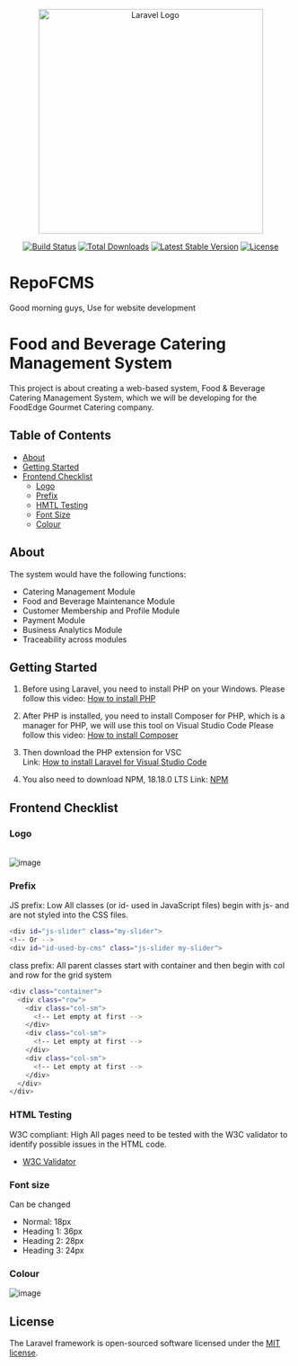 <p align="center"><a href="https://laravel.com" target="_blank"><img src="https://raw.githubusercontent.com/laravel/art/master/logo-lockup/5%20SVG/2%20CMYK/1%20Full%20Color/laravel-logolockup-cmyk-red.svg" width="400" alt="Laravel Logo"></a></p>

<p align="center">
<a href="https://github.com/laravel/framework/actions"><img src="https://github.com/laravel/framework/workflows/tests/badge.svg" alt="Build Status"></a>
<a href="https://packagist.org/packages/laravel/framework"><img src="https://img.shields.io/packagist/dt/laravel/framework" alt="Total Downloads"></a>
<a href="https://packagist.org/packages/laravel/framework"><img src="https://img.shields.io/packagist/v/laravel/framework" alt="Latest Stable Version"></a>
<a href="https://packagist.org/packages/laravel/framework"><img src="https://img.shields.io/packagist/l/laravel/framework" alt="License"></a>
</p>

# RepoFCMS

Good morning guys, Use for website development

# Food and Beverage Catering Management System

This project is about creating a web-based system, Food & Beverage Catering Management System, which we will be developing for the FoodEdge Gourmet Catering company.

## Table of Contents

- [About](#about)
- [Getting Started](#getting-started)
- [Frontend Checklist](#frontend-checklist)
   - [Logo](#logo)
   - [Prefix](#prefix)
   - [HMTL Testing](#html-testing)
   - [Font Size](#font-size)
   - [Colour](#colour)
  

## About 

The system would have the following functions:
- Catering Management Module
- Food and Beverage Maintenance Module
- Customer Membership and Profile Module
- Payment Module 
- Business Analytics Module
- Traceability across modules


## Getting Started
1. Before using Laravel, you need to install PHP on your Windows.
    Please follow this video: [How to install PHP](https://www.youtube.com/watch?v=MPRLUd8Pmyo&t=203s)

2. After PHP is installed, you need to install Composer for PHP, which is a manager for PHP, we will use this tool on Visual Studio Code
    Please follow this video: [How to install Composer](https://www.youtube.com/watch?time_continue=238&v=nus8eLPNZF8&embeds_referring_euri=https%3A%2F%2Fwww.bing.com%2F&embeds_referring_origin=https%3A%2F%2Fwww.bing.com&source_ve_path=MTM5MTE3LDEzOTExNywxMzkxMTcsMTM5MTE3LDI4NjY2&feature=emb_logo)

3. Then download the PHP extension for VSC </br>
    Link: [How to install Laravel for Visual Studio Code](https://blog.devsense.com/2019/how-to-install-laravel-for-visual-studio-code#heading-4)

4. You also need to download NPM, 18.18.0 LTS
    Link: [NPM](https://nodejs.org/en)


## Frontend Checklist

### Logo 
 </br> ![image](https://github.com/moffycream/RepoFCMS/assets/106477441/17ae9c98-0995-47cd-8f2a-ea3b094df104)


### Prefix

JS prefix: Low All classes (or id- used in JavaScript files) begin with js- and are not styled into the CSS files.

```bash
<div id="js-slider" class="my-slider">
<!-- Or -->
<div id="id-used-by-cms" class="js-slider my-slider">
````

class prefix: All parent classes start with container and then begin with col and row for the grid system
```bash
<div class="container">
  <div class="row">
    <div class="col-sm">
      <!-- Let empty at first -->
    </div>
    <div class="col-sm">
      <!-- Let empty at first -->
    </div>
    <div class="col-sm">
      <!-- Let empty at first -->
    </div>
  </div>
</div>
```

### HTML Testing

W3C compliant: High All pages need to be tested with the W3C validator to identify possible issues in the HTML code. </br>
- [W3C Validator](https://validator.w3.org/)

### Font size

Can be changed
   - Normal: 18px
   - Heading 1: 36px
   - Heading 2: 28px
   - Heading 3: 24px

### Colour

   ![image](https://github.com/moffycream/RepoFCMS/assets/106477441/5c63973e-b9c0-4bd3-bdf4-92e458993c10)


## License

The Laravel framework is open-sourced software licensed under the [MIT license](https://opensource.org/licenses/MIT).
